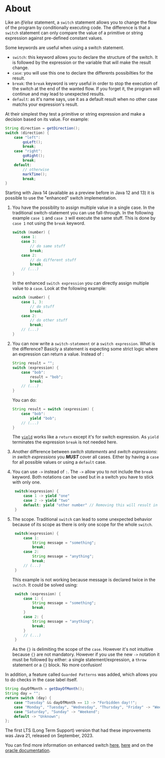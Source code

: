 # About

Like an _if/else_ statement, a `switch` statement allows you to change the flow of the program by conditionally executing code.
The difference is that a `switch` statement can only compare the value of a primitive or string expression against pre-defined constant values.

Some keywords are useful when using a switch statement.

- `switch`: this keyword allows you to declare the structure of the switch.
  It is followed by the expression or the variable that will make the result change.
- `case`: you will use this one to declare the differents possibilties for the result.
- `break`: the `break` keyword is very useful in order to stop the execution of the switch at the end of the wanted flow.
  If you forget it, the program will continue and may lead to unexpected results.
- `default`: as it's name says, use it as a default result when no other case matchs your expression's result.

At their simplest they test a primitive or string expression and make a decision based on its value.
For example:

```java
String direction = getDirection();
switch (direction) {
    case "left":
        goLeft();
        break;
    case "right":
        goRight();
        break;
    default:
        // otherwise
        markTime();
        break;
}
```

Starting with Java 14 (available as a preview before in Java 12 and 13) it is possible to use the "enhanced" switch implementation.

1. You have the possiblity to assign multiple value in a single case.
   In the traditional switch-statement you can use fall-through. In the following example `case 1` and `case 3` will execute the same stuff.
   This is done by `case 1` not using the `break` keyword.

   ```java
   switch (number) {
       case 1:
       case 3:
           // do same stuff
           break;
       case 2:
           // do different stuff
           break;
       // (...)
   }
   ```

   In the enhanced `switch expression` you can directly assign multiple value to a `case`.
   Look at the following example:

   ```java
   switch (number) {
       case 1, 3:
           // do stuff
           break;
       case 2:
           // do other stuff
           break;
       // (...)
   }
   ```

2. You can now write a `switch-statement` or a `switch expression`.
   What is the difference?
   Basicly a statement is expecting some strict logic where an expression can return a value.
   Instead of :

   ```java
   String result = "";
   switch (expression) {
       case "bob":
           result = "bob";
           break;
       // (...)
   }
   ```

   You can do:

   ```java
   String result = switch (expression) {
       case "bob":
           yield "bob";
       // (...)
   }
   ```

   The [`yield`][yield-keyword] works like a `return` except it's for switch expression.
   As `yield` terminates the expression `break` is not needed here.

3. Another difference between _switch statements_ and _switch expressions_: in _switch expressions_ you _**MUST**_ cover all cases.
   Either by having a `case` for all possible values or using a `default` case.

4. You can use `->` instead of `:`.
   The `->` allow you to not include the `break` keyword.
   Both notations can be used but in a switch you have to stick with only one.

   ```java
    switch(expression) {
        case 1 -> yield "one"
        case 2 -> yield "two"
        default: yield "other number" // Removing this will result in a compile error
    }
   ```

5. The scope.
   Traditional `switch` can lead to some unexpected behavior because of its scope as there is only one scope for the whole `switch`.

   ```java
    switch(expression) {
        case 1:
            String message = "something";
            break;
        case 2:
            String message = "anything";
            break;
        // (...)
    }
   ```

   This example is not working because message is declared twice in the `switch`.
   It could be solved using:

   ```java
    switch (expression) {
        case 1: {
            String message = "something";
            break;
        }
        case 2: {
            String message = "anything";
            break;
        }
        // (...)
    }
   ```

   As the `{}` is delimiting the scope of the `case`.
   However it's not intuitive because `{}` are not mandatory.
   However if you use the new `->` notation it must be followed by either: a single statement/expression, a `throw` statement or a `{}` block.
   No more confusion!


In addition, a feature called `Guarded Patterns` was added, which allows you to do checks in the case label itself.

```java
String dayOfMonth = getDayOfMonth();
String day = "";
return switch (day) {
    case "Tuesday" && dayOfMonth == 13 -> "Forbidden day!!";
    case "Monday", "Tuesday", "Wednesday", "Thursday", "Friday" -> "Week day";
    case "Saturday", "Sunday" -> "Weekend";
    default -> "Unknown";
};
```

The first LTS (Long Term Support) version that had these improvements was Java 21, released on September, 2023.

You can find more information on enhanced switch [here][switch1], [here][switch2] and on the [oracle documentation][oracle-doc].

[yield-keyword]: https://www.codejava.net/java-core/the-java-language/yield-keyword-in-java
[switch1]: https://www.vojtechruzicka.com/java-enhanced-switch/
[switch2]: https://howtodoinjava.com/java14/switch-expressions/
[oracle-doc]: https://docs.oracle.com/en/java/javase/13/language/switch-expressions.html
